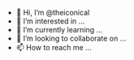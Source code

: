 - 👋 Hi, I’m @theiconical
- 👀 I’m interested in ...
- 🌱 I’m currently learning ...
- 💞️ I’m looking to collaborate on ...
- 📫 How to reach me ...

<!---
theiconical/theiconical is a ✨ special ✨ repository because its `README.md` (this file) appears on your GitHub profile.
You can click the Preview link to take a look at your changes.
--->
